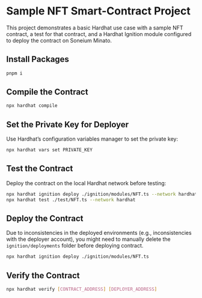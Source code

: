 # Sample NFT Smart-Contract Project

This project demonstrates a basic Hardhat use case with a sample NFT contract, a test for that contract, and a Hardhat Ignition module configured to deploy the contract on Soneium Minato.

## Install Packages

```bash
pnpm i
```

## Compile the Contract

```bash
npx hardhat compile
```

## Set the Private Key for Deployer
Use Hardhat’s configuration variables manager to set the private key:

```bash
npx hardhat vars set PRIVATE_KEY
```

## Test the Contract

Deploy the contract on the local Hardhat network before testing:

```bash
npx hardhat ignition deploy ./ignition/modules/NFT.ts --network hardhat
npx hardhat test ./test/NFT.ts --network hardhat
```

## Deploy the Contract
Due to inconsistencies in the deployed environments (e.g., inconsistencies with the deployer account), you might need to manually delete the `ignition/deployments` folder before deploying contract.

```bash
npx hardhat ignition deploy ./ignition/modules/NFT.ts
```

## Verify the Contract

```bash
npx hardhat verify [CONTRACT_ADDRESS] [DEPLOYER_ADDRESS]
```